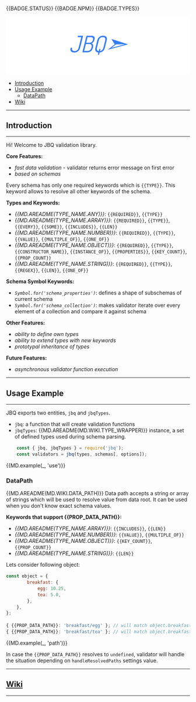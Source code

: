 {{BADGE.STATUS}}
{{BADGE.NPM}}
{{BADGE.TYPES}}

![LOGO](https://raw.githubusercontent.com/krnik/jbq/master/md/images/jbq.png)

- [Introduction](#introduction)
- [Usage Example](#usage-example)
  - [DataPath](#datapath)
- [Wiki](#wiki)

***
## Introduction
***
Hi! Welcome to JBQ validation library.

**Core Features:**
- *fast data validation* - validator returns error message on first error
- *based on schemas*

Every schema has only one required keywords which is `{{TYPE}}`. This keyword allows to resolve all other keywords of the schema.

**Types and Keywords:**
- *{{MD.AREADME(TYPE_NAME.ANY)}}*: `{{REQUIRED}}`, `{{TYPE}}`
- *{{MD.AREADME(TYPE_NAME.ARRAY)}}*: `{{REQUIRED}}`, `{{TYPE}}`, `{{EVERY}}`, `{{SOME}}`, `{{INCLUDES}}`, `{{LEN}}`
- *{{MD.AREADME(TYPE_NAME.NUMBER)}}*: `{{REQUIRED}}`, `{{TYPE}}`, `{{VALUE}}`, `{{MULTIPLE_OF}}`, `{{ONE_OF}}`
- *{{MD.AREADME(TYPE_NAME.OBJECT)}}*: `{{REQUIRED}}`, `{{TYPE}}`, `{{CONSTRUCTOR_NAME}}`, `{{INSTANCE_OF}}`, `{{PROPERTIES}}`, `{{KEY_COUNT}}`, `{{PROP_COUNT}}`
- *{{MD.AREADME(TYPE_NAME.STRING)}}*: `{{REQUIRED}}`, `{{TYPE}}`, `{{REGEX}}`, `{{LEN}}`, `{{ONE_OF}}`

**Schema Symbol Keywords:**
- *`Symbol.for('schema_properties')`*: defines a shape of subschemas of current schema
- *`Symbol.for('schema_collection')`*: makes validator iterate over every element of a collection and compare it against schema

**Other Features:**
- *ability to define own types*
- *ability to extend types with new keywords*
- *prototypal inheritance of types*

**Future Features:**
- *asynchronous validator function execution*

***
## Usage Example
***
JBQ exports two entities, `jbq` and `jbqTypes`.
- `jbq`: a function that will create validation functions
- `jbqTypes`: {{MD.AREADME(MD.WIKI.TYPE_WRAPPER)}} instance, a set of defined types used during schema parsing.

```typescript
    const { jbq, jbqTypes } = require('jbq');
    const validators = jbq(types, schemas[, options]);
```
{{MD.example(_, 'use')}}

### DataPath
{{MD.AREADME(MD.WIKI.DATA_PATH)}}
Data path accepts a string or array of strings which will be used to resolve value from data root.
It can be used when you don't know exact schema values.

**Keywords that support {{PROP_DATA_PATH}}:**
- *{{MD.AREADME(TYPE_NAME.ARRAY)}}*: `{{INCLUDES}}`, `{{LEN}}`
- *{{MD.AREADME(TYPE_NAME.NUMBER)}}*: `{{VALUE}}`, `{{MULTIPLE_OF}}`
- *{{MD.AREADME(TYPE_NAME.OBJECT)}}*: `{{KEY_COUNT}}`, `{{PROP_COUNT}}`
- *{{MD.AREADME(TYPE_NAME.STRING)}}*: `{{LEN}}`

Lets consider following object:
```javascript
const object = {
        breakfast: {
            egg: 10.25,
            tea: 5.0,
        },
    },
};

{ {{PROP_DATA_PATH}}: 'breakfast/egg' }; // will match object.breakfast.egg -> 10.25
{ {{PROP_DATA_PATH}}: 'breakfast/tea' }; // will match object.breakfast.tea -> 5.0
```
{{MD.example(_, 'path')}}

In case the `{{PROP_DATA_PATH}}` resolves to `undefined`, validator will handle the situation depending on `handleResolvedPaths` settings value.

***
## [Wiki](/wiki)
***

